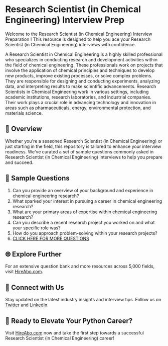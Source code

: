 # Research Scientist (in Chemical Engineering) Interview Prep

Welcome to the Research Scientist (in Chemical Engineering) Interview Preparation ! This resource is designed to help you ace your Research Scientist (in Chemical Engineering) interviews with confidence.

A Research Scientist in Chemical Engineering is a highly skilled professional who specializes in conducting research and development activities within the field of chemical engineering. These professionals work on projects that involve the application of chemical principles and techniques to develop new products, improve existing processes, or solve complex problems. They are responsible for designing and conducting experiments, analyzing data, and interpreting results to make scientific advancements. Research Scientists in Chemical Engineering work in various settings, including academic institutions, research laboratories, and industrial companies. Their work plays a crucial role in advancing technology and innovation in areas such as pharmaceuticals, energy, environmental protection, and materials science.

## 🚀 Overview

Whether you're a seasoned Research Scientist (in Chemical Engineering) or just starting in the field, this repository is tailored to enhance your interview readiness. We've curated a set of sample questions commonly asked in Research Scientist (in Chemical Engineering) interviews to help you prepare and succeed.

## 📝 Sample Questions

1. Can you provide an overview of your background and experience in chemical engineering research?
2. What sparked your interest in pursuing a career in chemical engineering research?
3. What are your primary areas of expertise within chemical engineering research?
4. Can you describe a recent research project you worked on and what your specific role was?
5. How do you approach problem-solving within your research projects?
6. [CLICK HERE FOR MORE QUESTIONS](https://hireabo.com/job/3_4_39/Research%20Scientist%20in%20Chemical%20Engineering)

## 🌐 Explore Further

For an extensive question bank and more resources across 5,000 fields, visit [HireAbo.com](https://www.hireabo.com).

## 📱 Connect with Us

Stay updated on the latest industry insights and interview tips. Follow us on [Twitter](https://twitter.com/hireabo) and [LinkedIn](https://www.linkedin.com/in/hire-abo-3609972a8/).

## 🚀 Ready to Elevate Your Python Career?

Visit [HireAbo.com](https://www.hireabo.com) now and take the first step towards a successful Research Scientist (in Chemical Engineering) career!